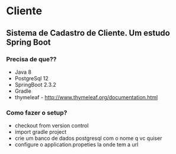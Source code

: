 # Cliente #

## Sistema de Cadastro de Cliente. Um estudo Spring Boot ##

### Precisa de que?? ###

* Java 8
* PostgreSql 12
* SpringBoot  2.3.2
* Gradle
* thymeleaf - http://www.thymeleaf.org/documentation.html

### Como fazer o setup? ###

* checkout from version control
* import gradle project
* crie um banco de dados postgresql com o nome q vc quiser
* configure o application.propeties la onde tem a url


